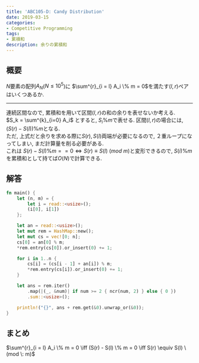 ```yaml
---
title: 'ABC105-D: Candy Distribution'
date: 2019-03-15
categories:
- Competitive Programming
tags:
- 累積和
description: 余りの累積和
---
```


## 概要
$N$要素の配列$A_N$($N \leq 10^5$)に
$\sum^{r}_{i = l} A_i \% m = 0$を満たす$(l, r)$ペアはいくつあるか.  

---

連続区間なので, 累積和を用いて区間$(l, r)$の和の余りを表せないか考える.  
$S_k = \sum^{k}_{i=0} A_i$ とすると, $S_i \% m$で表せる.
区間$(l, r)$の場合には, $\left(S(r) - S(l)\right) \% m$となる.  
ただ, 上式だと余りを求める際に$S(r), S(l)$両端が必要になるので, ２重ループになってしまい, まだ計算量を削る必要がある.  
これは $S(r) - S(l) \% m == 0 \iff S(r) \equiv S(l) \ (mod \: m)$と変形できるので, $S(i) \% m$を累積和として持てば$O(N)$で計算できる.  


## 解答

```rust
fn main() {
    let (n, m) = {
        let i = read::<usize>();
        (i[0], i[1])
    };

    let an = read::<usize>();
    let mut rem = HashMap::new();
    let mut cs = vec![0; n];
    cs[0] = an[0] % m;
    *rem.entry(cs[0]).or_insert(0) += 1;

    for i in 1..n {
        cs[i] = (cs[i - 1] + an[i]) % m;
        *rem.entry(cs[i]).or_insert(0) += 1;
    }

    let ans = rem.iter()
        .map(|(_, &num)| if num >= 2 { ncr(num, 2) } else { 0 })
        .sum::<usize>();

    println!("{}", ans + rem.get(&0).unwrap_or(&0));
}
```


## まとめ
$\sum^{r}_{i = l} A_i \% m = 0 \iff (S(r) - S(l) \% m = 0 \iff S(r) \equiv S(l) \ (mod \: m)$
